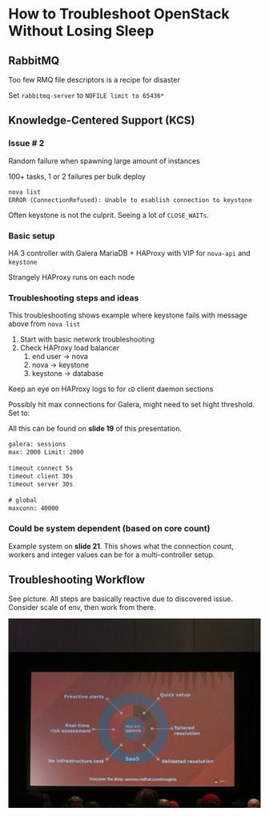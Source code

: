 # How to Troubleshoot OpenStack Without Losing Sleep

## RabbitMQ

Too few RMQ file descriptors is a recipe for disaster

Set `rabbitmq-server` to `NOFILE limit to 65436*`

## Knowledge-Centered Support (KCS)


### Issue # 2
Random failure when spawning large amount of instances

100+ tasks, 1 or 2 failures per bulk deploy

```
nova list
ERROR (ConnectionRefused): Unable to esablish connection to keystone
```

Often keystone is not the culprit.  Seeing a lot of `CLOSE_WAITs`.

### Basic setup
HA 3 controller with Galera MariaDB + HAProxy with VIP for `nova-api` and `keystone`

Strangely HAProxy runs on each node

### Troubleshooting steps and ideas

This troubleshooting shows example where keystone fails with message above from `nova list`

1. Start with basic network troubleshooting
2. Check HAProxy load balancer
	1. 	end user -> nova
	2. nova -> keystone
	3. keystone -> database

Keep an eye on HAProxy logs to for `cD` client daemon sections

Possibly hit max connections for Galera, might need to set hight threshold.  Set to:

All this can be found on **slide 19** of this presentation.

```
galera: sessions
max: 2000 Limit: 2000

timeout connect 5s
timeout client 30s
timeout server 30s

# global
maxconn: 40000
```

### Could be system dependent (based on core count)

Example system on **slide 21**.  This shows what the connection count, workers and integer values can be for a multi-controller setup.

## Troubleshooting Workflow

See picture.  All steps are basically reactive due to discovered issue.  Consider scale of env, then work from there.

![Guide](troubleshooting-guide.jpeg)